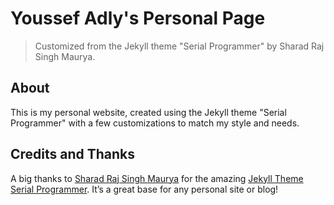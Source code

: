# Youssef Adly's Personal Page

> Customized from the Jekyll theme "Serial Programmer" by Sharad Raj Singh Maurya.

## About

This is my personal website, created using the Jekyll theme "Serial Programmer" with a few customizations to match my style and needs.

## Credits and Thanks

A big thanks to [Sharad Raj Singh Maurya](https://github.com/sharadcodes) for the amazing [Jekyll Theme Serial Programmer](https://github.com/sharadcodes/jekyll-theme-serial-programmer). It’s a great base for any personal site or blog!
